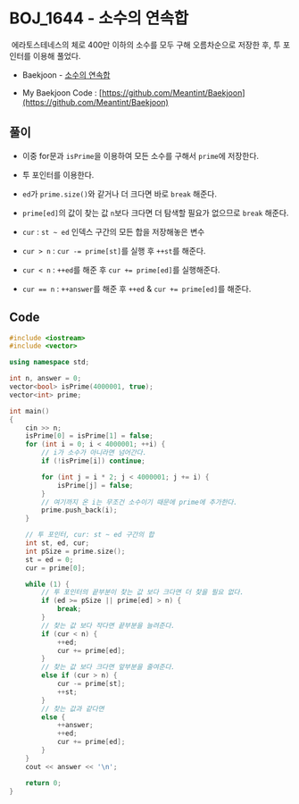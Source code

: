 # BOJ_1644 - 소수의 연속합

&nbsp;에라토스테네스의 체로 400만 이하의 소수를 모두 구해 오름차순으로 저장한 후, 투 포인터를 이용해 풀었다.

- Baekjoon - [소수의 연속합](https://www.acmicpc.net/problem/1644)

- My Baekjoon Code : [https://github.com/Meantint/Baekjoon](https://github.com/Meantint/Baekjoon)

## 풀이

- 이중 for문과 `isPrime`을 이용하여 모든 소수를 구해서 `prime`에 저장한다.

- 투 포인터를 이용한다.

- `ed`가 `prime.size()`와 같거나 더 크다면 바로 `break` 해준다.

- `prime[ed]`의 값이 찾는 값 `n`보다 크다면 더 탐색할 필요가 없으므로 `break` 해준다.

- `cur` : `st ~ ed` 인덱스 구간의 모든 합을 저장해놓은 변수

- `cur > n` : `cur -= prime[st]`를 실행 후 `++st`를 해준다.

- `cur < n` : `++ed`를 해준 후 `cur += prime[ed]`를 실행해준다.

- `cur == n` : `++answer`를 해준 후 `++ed` & `cur += prime[ed]`를 해준다.

## Code

```cpp
#include <iostream>
#include <vector>

using namespace std;

int n, answer = 0;
vector<bool> isPrime(4000001, true);
vector<int> prime;

int main()
{
    cin >> n;
    isPrime[0] = isPrime[1] = false;
    for (int i = 0; i < 4000001; ++i) {
        // i가 소수가 아니라면 넘어간다.
        if (!isPrime[i]) continue;

        for (int j = i * 2; j < 4000001; j += i) {
            isPrime[j] = false;
        }
        // 여기까지 온 i는 무조건 소수이기 때문에 prime에 추가한다.
        prime.push_back(i);
    }

    // 투 포인터, cur: st ~ ed 구간의 합
    int st, ed, cur;
    int pSize = prime.size();
    st = ed = 0;
    cur = prime[0];

    while (1) {
        // 투 포인터의 끝부분이 찾는 값 보다 크다면 더 찾을 필요 없다.
        if (ed >= pSize || prime[ed] > n) {
            break;
        }
        // 찾는 값 보다 작다면 끝부분을 늘려준다.
        if (cur < n) {
            ++ed;
            cur += prime[ed];
        }
        // 찾는 값 보다 크다면 앞부분을 줄여준다.
        else if (cur > n) {
            cur -= prime[st];
            ++st;
        }
        // 찾는 값과 같다면
        else {
            ++answer;
            ++ed;
            cur += prime[ed];
        }
    }
    cout << answer << '\n';

    return 0;
}
```
